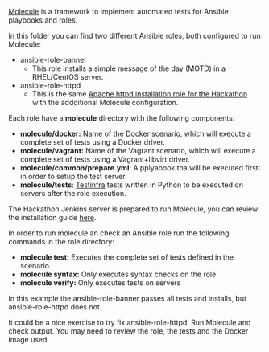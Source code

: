 [Molecule](http://molecule.readthedocs.io/en/latest/) is a framework to implement automated tests for Ansible playbooks and roles.

In this folder you can find two different Ansible roles, both configured to run Molecule:
- ansible-role-banner
  - This role installs a simple message of the day (MOTD) in a RHEL/CentOS server.
- ansible-role-httpd
  - This is the same [Apache httpd installation role for the Hackathon](hackathons/rhte-2018-emea/ansible-role-httpd/README.md) with the addditional Molecule configuration.

Each role have a **molecule** directory with the following components:
  - **molecule/docker:** Name of the Docker scenario, which will execute a complete set of tests using a Docker driver.
  - **molecule/vagrant:** Name of the Vagrant scenario, which will execute a complete set of tests using a Vagrant+libvirt driver.
  - **molecule/common/prepare.yml**: A pplyabook tha will be executed firsti in order to setup the test server.
  - **molecule/tests**: [Testinfra](https://testinfra.readthedocs.io/en/latest/) tests written in Python to be executed on servers after the role execution.

The Hackathon Jenkins server is prepared to run Molecule, you can review the installation guide [here](https://molecule.readthedocs.io/en/stable/installation.html).

In order to run molecule an check an Ansible role run the following commands in the role directory:
  - **molecule test:** Executes the complete set of tests defined in the scenario.
  - **molecule syntax:** Only executes syntax checks on the role
  - **molecule verify:** Only executes tests on servers

In this example the ansible-role-banner passes all tests and installs, but ansible-role-httpd does not.

It could be a nice exercise to try fix ansible-role-httpd. Run Molecule and check output. You may need to review the role, the tests and the Docker image used.
